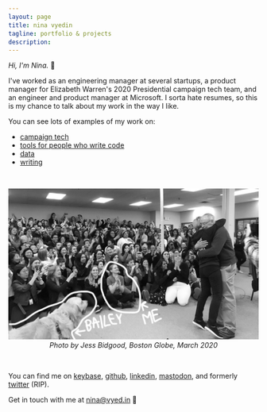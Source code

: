 ```yaml
---
layout: page
title: nina vyedin
tagline: portfolio & projects
description: 
---
```


_Hi, I'm Nina._ 👋 

I've worked as an engineering manager at several startups, a product manager for Elizabeth Warren's 2020 Presidential campaign tech team, and an engineer and product manager at Microsoft. I sorta hate resumes, so this is my chance to talk about my work in the way I like.

You can see lots of examples of my work on:

* [campaign tech](/pages/campaigns.html)
* [tools for people who write code](/pages/devtools.html)
* [data](/pages/data.html)
* [writing](https://medium.com/@vyedin)

<br/>

<p align="center"><img src="/assets/images/globe_bw.jpeg" alt="Photo by Jess Bidgood, Boston Globe, March 2020" width="600"/><br/>
<i>Photo by Jess Bidgood, Boston Globe, March 2020</i></p>

<br/>

You can find me on [keybase](https://keybase.io/vyedin), [github](https://github.com/vyedin), [linkedin](https://www.linkedin.com/in/vyedin/), <a rel="me" href="https://hachyderm.io/@vyedin">mastodon</a>, and formerly [twitter](https://twitter.com/vyedin) (RIP).

Get in touch with me at [nina@vyed.in](mailto:nina@vyed.in) 💌 

